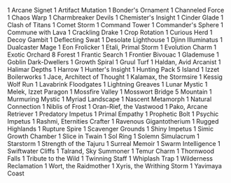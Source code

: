 1 Arcane Signet
1 Artifact Mutation
1 Bonder's Ornament
1 Channeled Force
1 Chaos Warp
1 Charmbreaker Devils
1 Chemister's Insight
1 Cinder Glade
1 Clash of Titans
1 Comet Storm
1 Command Tower
1 Commander's Sphere
1 Commune with Lava
1 Crackling Drake
1 Crop Rotation
1 Curious Herd
1 Decoy Gambit
1 Deflecting Swat
1 Desolate Lighthouse
1 Djinn Illuminatus
1 Dualcaster Mage
1 Eon Frolicker
1 Etali, Primal Storm
1 Evolution Charm
1 Exotic Orchard
8 Forest
1 Frantic Search
1 Frontier Bivouac
1 Glademuse
1 Goblin Dark-Dwellers
1 Growth Spiral
1 Gruul Turf
1 Haldan, Avid Arcanist
1 Halimar Depths
1 Harrow
1 Hunter's Insight
1 Hunting Pack
5 Island
1 Izzet Boilerworks
1 Jace, Architect of Thought
1 Kalamax, the Stormsire
1 Kessig Wolf Run
1 Lavabrink Floodgates
1 Lightning Greaves
1 Lunar Mystic
1 Melek, Izzet Paragon
1 Mossfire Valley
1 Mosswort Bridge
5 Mountain
1 Murmuring Mystic
1 Myriad Landscape
1 Nascent Metamorph
1 Natural Connection
1 Niblis of Frost
1 Oran-Rief, the Vastwood
1 Pako, Arcane Retriever
1 Predatory Impetus
1 Primal Empathy
1 Prophetic Bolt
1 Psychic Impetus
1 Rashmi, Eternities Crafter
1 Ravenous Gigantotherium
1 Rugged Highlands
1 Rupture Spire
1 Scavenger Grounds
1 Shiny Impetus
1 Simic Growth Chamber
1 Slice in Twain
1 Sol Ring
1 Solemn Simulacrum
1 Starstorm
1 Strength of the Tajuru
1 Surreal Memoir
1 Swarm Intelligence
1 Swiftwater Cliffs
1 Talrand, Sky Summoner
1 Temur Charm
1 Thornwood Falls
1 Tribute to the Wild
1 Twinning Staff
1 Whiplash Trap
1 Wilderness Reclamation
1 Wort, the Raidmother
1 Xyris, the Writhing Storm
1 Yavimaya Coast